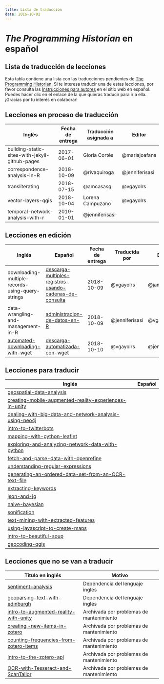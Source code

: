 ```yaml
---
title: Lista de traducción
date: 2016-10-01
---
```


# *The Programming Historian* en español

## Lista de traducción de lecciones

Esta tabla contiene una lista con las traducciones pendientes de [The Programming Historian](http://programminghistorian.org/lessons/). Si te interesa traducir una de estas lecciones, por favor consulta las [Instrucciones para autores](https://programminghistorian.org/es/guia-para-autores) en el sitio web en español. Puedes hacer clic en el enlace de la que quieras traducir para ir a ella. ¡Gracias por tu interés en colaborar!

## Lecciones en proceso de traducción

| Inglés | Fecha de entrega | Traducción asignada a | Editor |
|  ------------- |  ------------- |  ------------- | ------------- | 
| building-static-sites-with-jekyll-github-pages| 2017-06-01 | Gloria Cortés | @mariajoafana | |
| correspondence-analysis-in-R | 2018-10-09 | @rivaquiroga | @jenniferisasi
| transliterating |2018-07-15| @amcasasg | @vgayolrs |
| vector-layers-qgis |2018-10-04 | Lorena Campuzano | @vgayolrs |
| temporal-network-analysis-with-r | 2019-01-01 | @jenniferisasi | 


## Lecciones en edición

| Inglés | Español | Fecha de entrega | Traducida por | Editor | estado |
|  ------------- |  ------------- |  ------------- | ------------- | ----------- | -------------- |
| downloading-multiple-records-using-query-strings | [descarga-multiples-registros-usando-cadenas-de-consulta](https://github.com/programminghistorian/ph-submissions/blob/gh-pages/es/traducciones/descarga-multiples-registros-usando-cadenas-de-consulta.md) | 2018-10-09 | @vgayolrs | @jamotilla | espera abrir ticket |
| data-wrangling-and-management-in-R | [administracion-de-datos-en-R](https://github.com/programminghistorian/ph-submissions/blob/gh-pages/es/traducciones/administracion-de-datos-en-R.md) |2018-10-09 | @jenniferisasi | @vgayolrs | ticket abierto |
| [automated-downloading-with-wget](http://programminghistorian.org/lessons/automated-downloading-with-wget) | [descarga-automatizada-con-wget](https://github.com/programminghistorian/ph-submissions/blob/gh-pages/es/traducciones/descarga-automatizada-con-wget.md) | 2018-10-10 | @vgayolrs | @jenniferisasi | ticket abierto |

## Lecciones para traducir
| Inglés | Español 
|  ------------- |  ------------- 
| [geospatial-data-analysis](https://programminghistorian.org/en/lessons/geospatial-data-analysis)
| [creating-mobile-augmented-reality-experiences-in-unity](https://programminghistorian.org/en/lessons/creating-mobile-augmented-reality-experiences-in-unity)||
| [dealing-with-big-data-and-network-analysis-using-neo4j](https://programminghistorian.org/lessons/dealing-with-big-data-and-network-analysis-using-neo4j) | |  
| [intro-to-twitterbots](https://programminghistorian.org/lessons/intro-to-twitterbots) | |  
| [mapping-with-python-leaflet](https://programminghistorian.org/lessons/mapping-with-python-leaflet) | |  
| [exploring-and-analyzing-network-data-with-python](https://programminghistorian.org/lessons/exploring-and-analyzing-network-data-with-python) | |  
| [fetch-and-parse-data-with-openrefine](https://programminghistorian.org/lessons/mapping-with-python-leaflet) | |  
| [understanding-regular-expressions](http://programminghistorian.org/lessons/understanding-regular-expressions) ||
| [generating-an-ordered-data-set-from-an-OCR-text-file](http://programminghistorian.org/lessons/generating-an-ordered-data-set-from-an-OCR-text-file) ||
| [extracting-keywords](http://programminghistorian.org/lessons/extracting-keywords) || 
| [json-and-jq](http://programminghistorian.org/lessons/json-and-jq) || 
| [naive-bayesian](http://programminghistorian.org/lessons/naive-bayesian) | | 
| [sonification](http://programminghistorian.org/lessons/sonification) | | 
| [text-mining-with-extracted-features](http://programminghistorian.org/lessons/text-mining-with-extracted-features) | | 
| [using-javascript-to-create-maps](http://programminghistorian.org/lessons/using-javascript-to-create-maps) |  |  
| [intro-to-beautiful-soup](http://programminghistorian.org/lessons/intro-to-beautiful-soup) | | 
| [geocoding-qgis](http://programminghistorian.org/lessons/georeferencing-qgis) | |

## Lecciones que no se van a traducir
| Título en inglés | Motivo
|  ------------- |  ------------- 
| [sentiment-analysis](https://programminghistorian.org/lessons/sentiment-analysis)| Dependencia del lenguaje inglés | 
| [geoparsing-text-with-edinburgh](https://programminghistorian.org/lessons/geoparsing-text-with-edinburgh)| Dependencia del lenguaje inglés | 
| [intro-to-augmented-reality-with-unity](http://programminghistorian.org/lessons/intro-to-augmented-reality-with-unity) | Archivada por problemas de mantenimiento | 
| [creating -new-items-in-zotero](http://programminghistorian.org/lessons/creating-new-items-in-zotero) | Archivada por problemas de mantenimiento | 
| [counting-frequencies-from-zotero-items](http://programminghistorian.org/lessons/counting-frequencies-from-zotero-items) | Archivada por problemas de mantenimiento |
| [intro-to-the-zotero-api](https://deploy-preview-612--ph-dev.netlify.com/lessons/retired/intro-to-the-zotero-api) | Archivada por problemas de mantenimiento |
| [OCR-with-Tesseract-and-ScanTailor](https://deploy-preview-612--ph-dev.netlify.com/lessons/retired/OCR-with-Tesseract-and-ScanTailor) | Archivada por problemas de mantenimiento |






